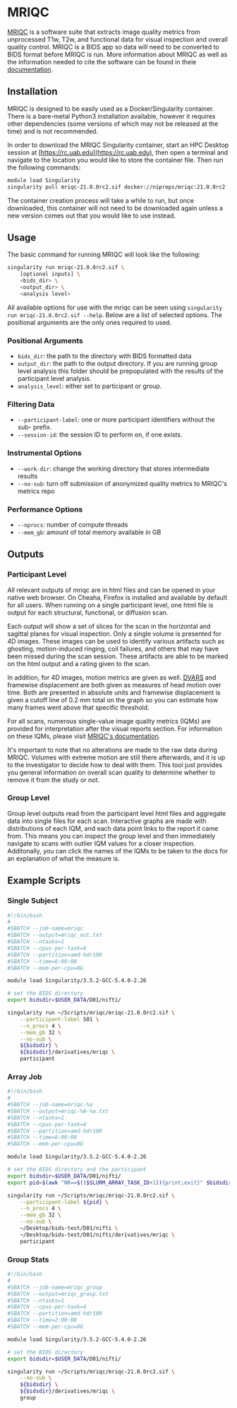 # MRIQC

[MRIQC](https://mriqc.readthedocs.io/en/stable/) is a software suite that extracts image quality metrics from unprocessed T1w, T2w, and functional data for visual inspection and overall quality control. MRIQC is a BIDS app so data will need to be converted to BIDS format before MRIQC is run. More information about MRIQC as well as the information needed to cite the software can be found in theie [documentation](https://mriqc.readthedocs.io/en/stable/about.html).

## Installation

MRIQC is designed to be easily used as a Docker/Singularity container. There is a bare-metal Python3 installation available, however it requires other dependencies (some versions of which may not be released at the time) and is not recommended.

In order to download the MRIQC Singularity container, start an HPC Desktop session at [https://rc.uab.edu](https://rc.uab.edu), then open a terminal and navigate to the location you would like to store the container file. Then run the following commands:

``` bash
module load Singularity
singularity pull mriqc-21.0.0rc2.sif docker://nipreps/mriqc:21.0.0rc2
```

The container creation process will take a while to run, but once downloaded, this container will not need to be downloaded again unless a new version comes out that you would like to use instead.

## Usage

The basic command for running MRIQC will look like the following:

``` bash
singularity run mriqc-21.0.0rc2.sif \
    [optional inputs] \
    <bids_dir> \
    <output_dir> \
    <analysis level>
```

All available options for use with the mriqc can be seen using `singularity run mriqc-21.0.0rc2.sif --help`. Below are a list of selected options. The positional arguments are the only ones required to used.

### Positional Arguments

- `bids_dir`: the path to the directory with BIDS formatted data
- `output_dir`: the path to the output directory. If you are running group level analysis this folder should be prepopulated with the results of the participant level analysis.
- `analysis_level`: either set to participant or group.

### Filtering Data

- `--participant-label`: one or more participant identifiers without the sub- prefix.
- `--session-id`: the session ID to perform on, if one exists.

### Instrumental Options

- `--work-dir`: change the working directory that stores intermediate results
- `--no-sub`: turn off submission of anonymized quality metrics to MRIQC's metrics repo

### Performance Options

- `--nprocs`: number of compute threads
- `--mem_gb`: amount of total memory available in GB

## Outputs

### Participant Level

All relevant outputs of mriqc are in html files and can be opened in your native web browser. On Cheaha, Firefox is installed and available by default for all users. When running on a single participant level, one html file is output for each structural, functional, or diffusion scan.

Each output will show a set of slices for the scan in the horizontal and sagittal planes for visual inspection. Only a single volume is presented for 4D images. These images can be used to identify various artifacts such as ghosting, motion-induced ringing, coil failures, and others that may have been missed during the scan session. These artifacts are able to be marked on the html output and a rating given to the scan.

In addition, for 4D images, motion metrics are given as well. [DVARS](https://mriqc.readthedocs.io/en/latest/iqms/bold.html#measures-for-the-temporal-information) and framewise displacement are both given as measures of head motion over time. Both are presented in absolute units and framewise displacement is given a cutoff line of 0.2 mm total on the graph so you can estimate how many frames went above that specific threshold.

For all scans, numerous single-value image quality metrics (IQMs) are provided for interpretation after the visual reports section. For information on these IQMs, please visit [MRIQC's documentation](https://mriqc.readthedocs.io/en/latest/measures.html).

It's important to note that no alterations are made to the raw data during MRIQC. Volumes with extreme motion are still there afterwards, and it is up to the investigator to decide how to deal with them. This tool just provides you general information on overall scan quality to determine whether to remove it from the study or not.

### Group Level

Group level outputs read from the participant level html files and aggregate data into single files for each scan. Interactive graphs are made with distributions of each IQM, and each data point links to the report it came from. This means you can inspect the group level and then immediately navigate to scans with outlier IQM values for a closer inspection. Additonally, you can click the names of the IQMs to be taken to the docs for an explanation of what the measure is.

## Example Scripts

### Single Subject

``` bash
#!/bin/bash
#
#SBATCH --job-name=mriqc
#SBATCH --output=mriqc_out.txt
#SBATCH --ntasks=1
#SBATCH --cpus-per-task=4
#SBATCH --partition=amd-hdr100
#SBATCH --time=6:00:00
#SBATCH --mem-per-cpu=8G

module load Singularity/3.5.2-GCC-5.4.0-2.26

# set the BIDS directory
export bidsdir=$USER_DATA/D01/nifti/

singularity run ~/Scripts/mriqc/mriqc-21.0.0rc2.sif \
    --participant-label S01 \
    --n_procs 4 \
    --mem_gb 32 \
    --no-sub \
    ${bidsdir} \
    ${bidsdir}/derivatives/mriqc \
    participant
```

### Array Job

``` bash
#!/bin/bash
#
#SBATCH --job-name=mriqc-%a
#SBATCH --output=mriqc-%A-%a.txt
#SBATCH --ntasks=1
#SBATCH --cpus-per-task=4
#SBATCH --partition=amd-hdr100
#SBATCH --time=6:00:00
#SBATCH --mem-per-cpu=8G

module load Singularity/3.5.2-GCC-5.4.0-2.26

# set the BIDS directory and the participant
export bidsdir=$USER_DATA/D01/nifti/
export pid=$(awk "NR==$(($SLURM_ARRAY_TASK_ID+1)){print;exit}" $bidsdir/participants.tsv | cut -f 1)

singularity run ~/Scripts/mriqc/mriqc-21.0.0rc2.sif \
    --participant-label ${pid} \
    --n_procs 4 \
    --mem_gb 32 \
    --no-sub \
    ~/Desktop/bids-test/D01/nifti \
    ~/Desktop/bids-test/D01/nifti/derivatives/mriqc \
    participant
```

### Group Stats

``` bash
#!/bin/bash
#
#SBATCH --job-name=mriqc_group
#SBATCH --output=mriqc_group.txt
#SBATCH --ntasks=1
#SBATCH --cpus-per-task=4
#SBATCH --partition=amd-hdr100
#SBATCH --time=2:00:00
#SBATCH --mem-per-cpu=8G

module load Singularity/3.5.2-GCC-5.4.0-2.26

# set the BIDS directory
export bidsdir=$USER_DATA/D01/nifti/

singularity run ~/Scripts/mriqc/mriqc-21.0.0rc2.sif \
    --no-sub \
    ${bidsdir} \
    ${bidsdir}/derivatives/mriqc \
    group
```
